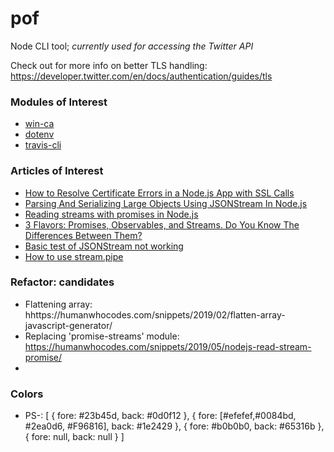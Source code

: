 # pof
Node CLI tool; _currently used for accessing the Twitter API_

Check out for more info on better TLS handling: https://developer.twitter.com/en/docs/authentication/guides/tls


### Modules of Interest
- [win-ca](https://github.com/ukoloff/win-ca)
- [dotenv](https://github.com/motdotla/dotenv)
- [travis-cli](https://github.com/travis-ci/travis.rb)

### Articles of Interest
- [How to Resolve Certificate Errors in a Node.js App with SSL Calls](https://levelup.gitconnected.com/how-to-resolve-certificate-errors-in-nodejs-app-involving-ssl-calls-781ce48daded)
- [Parsing And Serializing Large Objects Using JSONStream In Node.js](https://www.bennadel.com/blog/3232-parsing-and-serializing-large-objects-using-jsonstream-in-node-js.htm)
- [Reading streams with promises in Node.js](https://humanwhocodes.com/snippets/2019/05/nodejs-read-stream-promise/)
- [3 Flavors: Promises, Observables, and Streams. Do You Know The Differences Between Them?](https://levelup.gitconnected.com/promise-vs-observable-vs-stream-165a310e886f)
- [Basic test of JSONStream not working](https://stackoverflow.com/questions/19432968/basic-test-of-jsonstream-not-working)
- [How to use stream.pipe](https://nodejs.org/en/knowledge/advanced/streams/how-to-use-stream-pipe/)


### Refactor: candidates
- Flattening array: hhttps://humanwhocodes.com/snippets/2019/02/flatten-array-javascript-generator/
- Replacing 'promise-streams' module: https://humanwhocodes.com/snippets/2019/05/nodejs-read-stream-promise/
-

### Colors
- PS-: [
  {
   fore: #23b45d,
   back: #0d0f12
  },
  {
   fore: [#efefef,#0084bd, #2ea0d6, #F96816],
   back: #1e2429
  },
  {
   fore: #b0b0b0,
   back: #65316b
  },
  {
   fore: null,
   back: null
  }
]